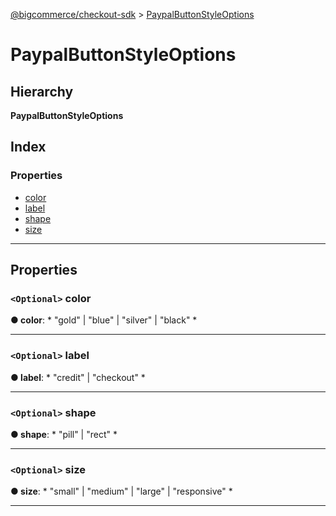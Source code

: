 [@bigcommerce/checkout-sdk](../README.md) > [PaypalButtonStyleOptions](../interfaces/paypalbuttonstyleoptions.md)

# PaypalButtonStyleOptions

## Hierarchy

**PaypalButtonStyleOptions**

## Index

### Properties

* [color](paypalbuttonstyleoptions.md#color)
* [label](paypalbuttonstyleoptions.md#label)
* [shape](paypalbuttonstyleoptions.md#shape)
* [size](paypalbuttonstyleoptions.md#size)

---

## Properties

<a id="color"></a>

### `<Optional>` color

**● color**: * "gold" &#124; "blue" &#124; "silver" &#124; "black"
*

___
<a id="label"></a>

### `<Optional>` label

**● label**: * "credit" &#124; "checkout"
*

___
<a id="shape"></a>

### `<Optional>` shape

**● shape**: * "pill" &#124; "rect"
*

___
<a id="size"></a>

### `<Optional>` size

**● size**: * "small" &#124; "medium" &#124; "large" &#124; "responsive"
*

___

